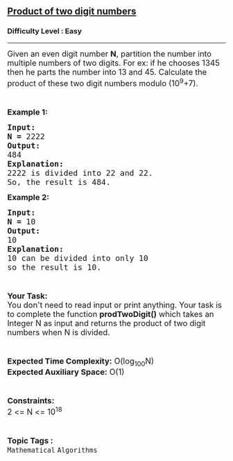 <h2><a href="https://www.geeksforgeeks.org/problems/product-of-two-digit-numbers1658/1?page=6&category=Mathematical&difficulty=Easy&sortBy=submissions">Product of two digit numbers</a></h2><h3>Difficulty Level : Easy</h3><hr><div class="problems_problem_content__Xm_eO"><p><span style="font-size:18px">Given an even digit number <strong>N</strong>, partition the number into multiple numbers of two digits. For ex: if he chooses 1345 then he parts the number into 13 and 45. Calculate the product of these two digit numbers modulo (10<sup>9</sup>+7).</span></p>

<p>&nbsp;</p>

<p><span style="font-size:18px"><strong>Example 1:</strong></span></p>

<pre><span style="font-size:18px"><strong>Input:</strong></span>
<span style="font-size:18px"><strong>N = </strong>2222</span>
<span style="font-size:18px"><strong>Output:</strong></span>
<span style="font-size:18px">484</span>
<span style="font-size:18px"><strong>Explanation:</strong></span>
<span style="font-size:18px">2222 is divided into 22 and 22.
So, the result is 484.</span></pre>

<p><span style="font-size:18px"><strong>Example 2:</strong></span></p>

<pre><span style="font-size:18px"><strong>Input:</strong></span>
<span style="font-size:18px"><strong>N = </strong>10</span>
<span style="font-size:18px"><strong>Output:</strong></span>
<span style="font-size:18px">10</span>
<span style="font-size:18px"><strong>Explanation:</strong></span>
<span style="font-size:18px">10 can be divided into only 10
so the result is 10.</span> </pre>

<p>&nbsp;</p>

<p><span style="font-size:18px"><strong>Your Task:</strong><br>
You don't need to read input or print anything. Your task is to complete the function <strong>prodTwoDigit()</strong> which takes an Integer N as input and returns the product of two digit numbers when N is divided.</span></p>

<p>&nbsp;</p>

<p><span style="font-size:18px"><strong>Expected Time Complexity:</strong> O(log<sub>100</sub>N)<br>
<strong>Expected Auxiliary Space:</strong> O(1)</span></p>

<p>&nbsp;</p>

<p><span style="font-size:18px"><strong>Constraints:</strong></span><br>
<span style="font-size:18px">2 &lt;= N &lt;= 10<sup>18</sup></span></p>
</div><br><p><span style=font-size:18px><strong>Topic Tags : </strong><br><code>Mathematical</code>&nbsp;<code>Algorithms</code>&nbsp;